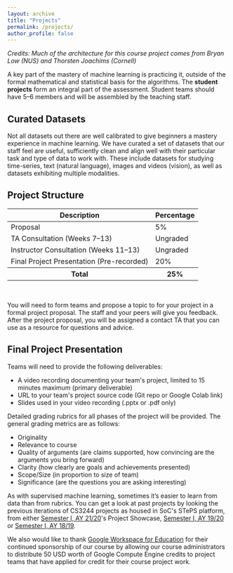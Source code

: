 ```yaml
---
layout: archive
title: "Projects"
permalink: /projects/
author_profile: false
---
```


_Credits: Much of the architecture for this course project comes from
Bryan Low (NUS) and Thorsten Joachims (Cornell)_

A key part of the mastery of machine learning is practicing it,
outside of the formal mathematical and statistical basis for the
algorithms.  The **student projects** form an integral part of the
assessment.  Student teams should have 5–6 members and will be
assembled by the teaching staff.  

## Curated Datasets

Not all datasets out there are well calibrated to give beginners a mastery experience in machine learning.  We have curated a set of datasets that our staff feel are useful, sufficiently clean and align well with their particular task and type of data to work with.  These include datasets for studying time-series, text (natural language), images and videos (vision), as well as datasets exhibiting multiple modalities.

## Project Structure

<table class="table table-striped" style="margin-left: auto; margin-right:auto">
<thead class="thead-inverse"><tr><th>Description</th><th>Percentage</th></tr></thead>
<tbody>
<tr><td>Proposal</td><td>5%</td></tr>
<tr><td>TA Consultation (Weeks 7–13)</td><td>Ungraded</td></tr>
<tr><td>Instructor Consultation (Weeks 11–13)</td><td>Ungraded</td></tr>
<tr><td>Final Project Presentation (Pre-recorded)</td><td>20%</td></tr>
<tr><th><b>Total</b></th><th><b>25%</b></th></tr>
</tbody>
</table>
<p><br /></p>

You will need to form teams and propose a topic to for your project in
a formal project proposal.  The staff and your peers will give you
feedback.  After the project proposal, you will be assigned a contact
TA that you can use as a resource for questions and advice.

## Final Project Presentation

Teams will need to provide the following deliverables: 

* A video recording documenting your team's project, limited to 15 minutes maximum (primary deliverable)
* URL to your team's project source code (Git repo or Google Colab link)
* Slides used in your video recording (.pptx or .pdf only) 

Detailed grading rubrics for all phases of the project will be provided.
The general grading metrics are as follows:

* Originality
* Relevance to course
* Quality of arguments (are claims supported, how convincing are the arguments you bring forward)
* Clarity (how clearly are goals and achievements presented)
* Scope/Size (in proportion to size of team)
* Significance (are the questions you are asking interesting)

As with supervised machine learning, sometimes it’s easier to learn from
data than from rubrics.  You can get a look at past projects by
looking the previous iterations of
CS3244 projects as housed in SoC's STePS platform, from either
[Semester I, AY 21/20](https://knmnyn.github.io/cs3244-2010/showcase/)'s Project Showcase,
[Semester I, AY 19/20](https://isteps.comp.nus.edu.sg/event/15th-steps/module/CS3244) or
[Semester I, AY 18/19](https://isteps.comp.nus.edu.sg/event/13th-steps/module/CS3244).


We also would like to thank [Google Workspace for Education](https://edu.google.com/products/workspace-for-education/) for their continued sponsorship of our course by allowing our course administrators to distribute 50 USD worth of Google Compute Engine credits to project teams that have applied for credit for their course project work.
